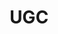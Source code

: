 ---
# This topic lives at
# https://digital.gov/topics/ugc

# Topic Title
title: "UGC"

# description — keep it short and clear
# summary: ""

# Weight
weight: 1

# For more information on managing topics,
# see https://github.com/GSA/digitalgov.gov/wiki/topics
---